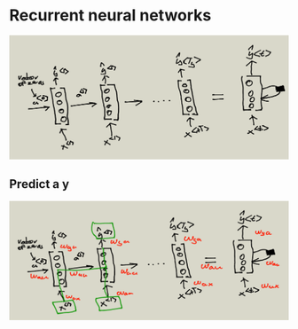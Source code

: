 # Recurrent neural networks

![rnn](images/recurrent_neural_networks.png)

## Predict a y 

![rnn_predict](images/reccurent_neural_networks_predict.png)